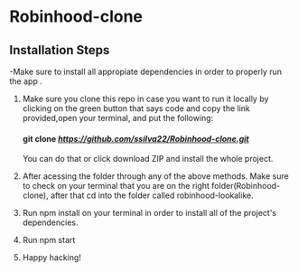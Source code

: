 # Robinhood-clone

## Installation Steps

-Make sure to install all appropiate dependencies in order to properly run the app .

  1. Make sure you clone this repo in case you want to run it locally by clicking on the green button that says code and copy the link
     provided,open your terminal, and put the following:
     
     #### git clone *https://github.com/ssilva22/Robinhood-clone.git*
     
     You can do that or click download ZIP and install the whole project.
  
  2. After acessing the folder through any of the above methods. Make sure to check on your terminal that you are on the right folder(Robinhood-clone),
     after that cd into the folder called robinhood-lookalike.
     
  3. Run npm install on your terminal in order to install all of the project's dependencies.

  4. Run npm start


  5. Happy hacking!


   
 
     
 
     
 
